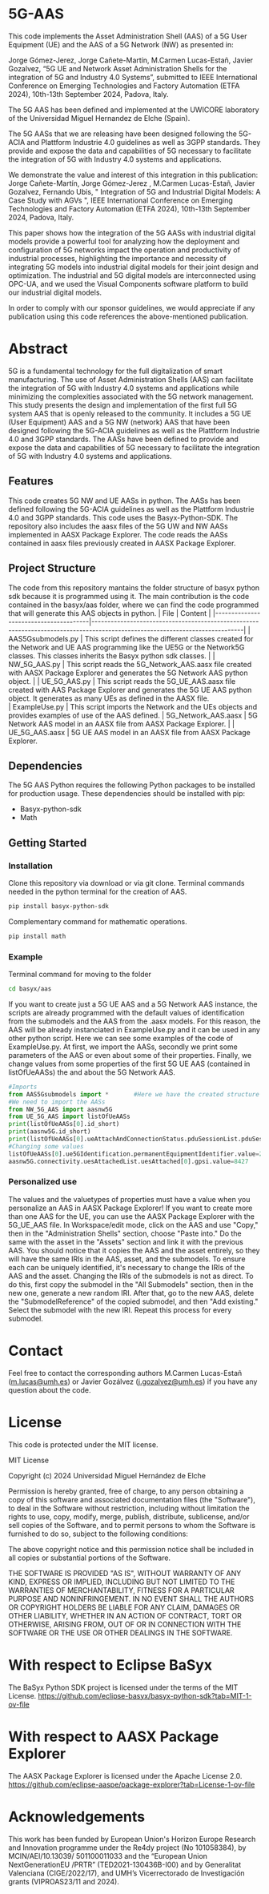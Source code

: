 # 5G-AAS
This code implements the Asset Administration Shell (AAS) of a 5G User Equipment (UE) and the AAS of a 5G Network (NW) as presented in:

Jorge Gómez-Jerez, Jorge Cañete-Martín, M.Carmen Lucas-Estañ, Javier Gozalvez, “5G UE and Network Asset Administration Shells for the integration of 5G and Industry 4.0 Systems”, submitted to IEEE International Conference on Emerging Technologies and Factory Automation (ETFA 2024), 10th-13th September 2024, Padova, Italy.

The 5G AAS has been defined and implemented at the UWICORE laboratory of the Universidad Miguel Hernandez de Elche (Spain). 

The 5G AASs that we are releasing have been designed following the 5G-ACIA and Plattform Industrie 4.0 guidelines as well as 3GPP standards. They provide and expose the data and capabilities of 5G necessary to facilitate the integration of 5G with Industry 4.0 systems and applications.

We demonstrate the value and interest of this integration in this publication:
Jorge Cañete-Martín, Jorge Gómez-Jerez , M.Carmen Lucas-Estañ, Javier Gozalvez, Fernando Ubis, " Integration of 5G and Industrial Digital Models: A Case Study with AGVs ", IEEE International Conference on Emerging Technologies and Factory Automation (ETFA 2024), 10th-13th September 2024, Padova, Italy.

This paper shows how the integration of the 5G AASs with industrial digital models provide a powerful tool for analyzing how the deployment and configuration of 5G networks impact the operation and productivity of industrial processes, highlighting the importance and necessity of integrating 5G models into industrial digital models for their joint design and optimization. The industrial and 5G digital models are interconnected using OPC-UA, and we used the Visual Components software platform to build our industrial digital models.

In order to comply with our sponsor guidelines, we would appreciate if any publication using this code references the above-mentioned publication.

# Abstract
5G is a fundamental technology for the full digitalization of smart manufacturing. The use of Asset Administration Shells (AAS) can facilitate the integration of 5G with Industry 4.0 systems and applications while minimizing the complexities associated with the 5G network management. This study presents the design and implementation of the first full 5G system AAS that is openly released to the community. It includes a 5G UE (User Equipment) AAS and a 5G NW (network) AAS that have been designed following the 5G-ACIA guidelines as well as the Plattform Industrie 4.0 and 3GPP standards. The AASs have been defined to provide and expose the data and capabilities of 5G necessary to facilitate the integration of 5G with Industry 4.0 systems and applications.


## Features
This code creates 5G NW and UE AASs in python. The AASs has been defined following the 5G-ACIA guidelines as well as the Plattform Industrie 4.0 and 3GPP standards. 
This code uses the Basyx-Python-SDK. The repository also includes the aasx files of the 5G UW and NW AASs implemented in AASX Package Explorer. The code reads the AASs contained in aasx files previously created in AASX Package Explorer. 

## Project Structure
The code from this repository mantains the folder structure of basyx python sdk because it is programmed using it. The main contribution is the code contained in the basyx/aas folder, where we can find the code programmed that will generate this AAS objects in python.
| File                         | Content                                                                                                                     |
|---------------------------------------|-----------------------------------------------------------------------------------------------------------------------------|
| AAS5Gsubmodels.py                     | This script defines the different classes created for the Network and UE AAS programming like the UE5G or the Network5G classes. This classes inherits the Basyx python sdk classes.              |
| NW_5G_AAS.py                           | This script reads the 5G_Network_AAS.aasx file created with AASX Package Explorer and generates the 5G Network AAS python object.                                            |
| UE_5G_AAS.py   | This script reads the 5G_UE_AAS.aasx file created with AAS Package Explorer and generates the 5G UE AAS python object. It generates as many UEs as defined in the AASX file.                                         
| ExampleUse.py   | This script imports the Network and the UEs objects and provides examples of use of the AAS defined.
| 5G_Network_AAS.aasx                           | 5G Network AAS model in an AASX file from AASX Package Explorer.                                                                                                         |
| UE_5G_AAS.aasx  | 5G UE AAS model in an AASX file from AASX Package Explorer. 

## Dependencies
The 5G AAS Python requires the following Python packages to be installed for production usage. These dependencies should be installed with pip:
*	Basyx-python-sdk
*	Math

## Getting Started
### Installation
Clone this repository via download or via git clone.
Terminal commands needed in the python terminal for the creation of AAS.
```bash
pip install basyx-python-sdk
``` 
Complementary command for mathematic operations.
```bash
pip install math
``` 
### Example
Terminal command for moving to the folder
```bash
cd basyx/aas
``` 
If you want to create just a 5G UE AAS and a 5G Network AAS instance, the scripts are already programmed with the default values of identification from the submodels and the AAS from the .aasx models. For this reason, the AAS will be already instanciated in ExampleUse.py and it can be used in any other python script. 
Here we can see some examples of the code of ExampleUse.py. At first, we import the AASs, secondly we print some parameters of the AAS or even about some of their properties. Finally, we change values from some properties of the first 5G UE AAS (contained in listOfUeAASs) the and about the 5G Network AAS.

```python
#Imports
from AAS5Gsubmodels import *       #Here we have the created structure for the AAS
#We need to import the AASs
from NW_5G_AAS import aasnw5G
from UE_5G_AAS import listOfUeAASs
print(listOfUeAASs[0].id_short)
print(aasnw5G.id_short)
print(listOfUeAASs[0].ueAttachAndConnectionStatus.pduSessionList.pduSessions[0].qosFlowList.qosFlows[0])
#Changing some values
listOfUeAASs[0].ue5GIdentification.permanentEquipmentIdentifier.value=2976
aasnw5G.connectivity.uesAttachedList.uesAttached[0].gpsi.value=8427
```

### Personalized use
The values and the valuetypes of properties must have a value when you personalize an AAS in AASX Package Explorer!
If you want to create more than one AAS for the UE, you can use the AASX Package Explorer with the 5G_UE_AAS file. In Workspace/edit mode, click on the AAS and use "Copy," then in the "Administration Shells" section, choose "Paste into." Do the same with the asset in the "Assets" section and link it with the previous AAS. You should notice that it copies the AAS and the asset entirely, so they will have the same IRIs in the AAS, asset, and the submodels. To ensure each can be uniquely identified, it's necessary to change the IRIs of the AAS and the asset. Changing the IRIs of the submodels is not as direct. To do this, first copy the submodel in the "All Submodels" section, then in the new one, generate a new random IRI. After that, go to the new AAS, delete the "SubmodelReference" of the copied submodel, and then "Add existing." Select the submodel with the new IRI. Repeat this process for every submodel.

# Contact 
Feel free to contact the corresponding authors M.Carmen Lucas-Estañ (m.lucas@umh.es) or Javier Gozálvez (j.gozalvez@umh.es) if you have any question about the code.
# License 
This code is protected under the MIT license.

MIT License

Copyright (c) 2024 Universidad Miguel Hernández de Elche

Permission is hereby granted, free of charge, to any person obtaining a copy
of this software and associated documentation files (the "Software"), to deal
in the Software without restriction, including without limitation the rights
to use, copy, modify, merge, publish, distribute, sublicense, and/or sell
copies of the Software, and to permit persons to whom the Software is
furnished to do so, subject to the following conditions:

The above copyright notice and this permission notice shall be included in all
copies or substantial portions of the Software.

THE SOFTWARE IS PROVIDED "AS IS", WITHOUT WARRANTY OF ANY KIND, EXPRESS OR
IMPLIED, INCLUDING BUT NOT LIMITED TO THE WARRANTIES OF MERCHANTABILITY,
FITNESS FOR A PARTICULAR PURPOSE AND NONINFRINGEMENT. IN NO EVENT SHALL THE
AUTHORS OR COPYRIGHT HOLDERS BE LIABLE FOR ANY CLAIM, DAMAGES OR OTHER
LIABILITY, WHETHER IN AN ACTION OF CONTRACT, TORT OR OTHERWISE, ARISING FROM,
OUT OF OR IN CONNECTION WITH THE SOFTWARE OR THE USE OR OTHER DEALINGS IN THE
SOFTWARE.


With respect to Eclipse BaSyx
========================
The BaSyx Python SDK project is licensed under the terms of the MIT License.
https://github.com/eclipse-basyx/basyx-python-sdk?tab=MIT-1-ov-file


With respect to AASX Package Explorer
========================
The AASX Package Explorer is licensed under the Apache License 2.0.
https://github.com/eclipse-aaspe/package-explorer?tab=License-1-ov-file 
# Acknowledgements
This work has been funded by European Union's Horizon Europe Research and Innovation programme under the Re4dy project (No 101058384), by MCIN/AEI/10.13039/ 501100011033 and the “European Union NextGenerationEU
/PRTR” (TED2021-130436B-I00) and by Generalitat Valenciana (CIGE/2022/17), and UMH’s Vicerrectorado de Investigación grants (VIPROAS23/11 and 2024).

